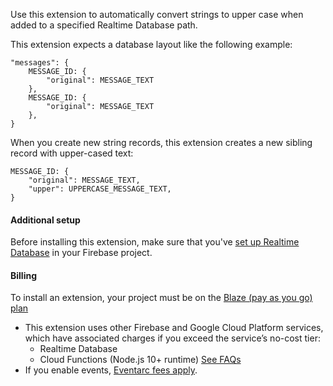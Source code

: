 Use this extension to automatically convert strings to upper case when added to a specified Realtime Database path.

This extension expects a database layout like the following example:

    "messages": {
        MESSAGE_ID: {
            "original": MESSAGE_TEXT
        },
        MESSAGE_ID: {
            "original": MESSAGE_TEXT
        },
    }

When you create new string records, this extension creates a new sibling record with upper-cased
text:

    MESSAGE_ID: {
        "original": MESSAGE_TEXT,
        "upper": UPPERCASE_MESSAGE_TEXT,
    }

#### Additional setup

Before installing this extension, make sure that you've
[set up Realtime Database](https://firebase.google.com/docs/databaae/quickstart)
in your Firebase project.

#### Billing

To install an extension, your project must be on the
[Blaze (pay as you go) plan](https://firebase.google.com/pricing)

- This extension uses other Firebase and Google Cloud Platform services, which have associated
  charges if you exceed the service’s no-cost tier:
  - Realtime Database
  - Cloud Functions (Node.js 10+ runtime)
    [See FAQs](https://firebase.google.com/support/faq#extensions-pricing)
- If you enable events, [Eventarc fees apply](https://cloud.google.com/eventarc/pricing).
